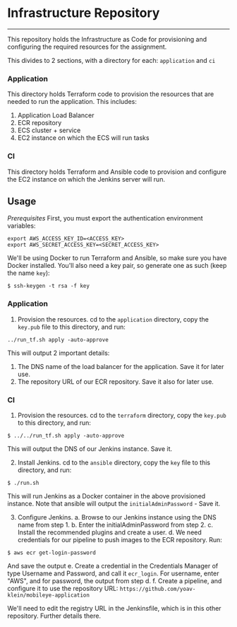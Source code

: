 
# Infrastructure Repository
---

This repository holds the Infrastructure as Code for provisioning and configuring
the required resources for the assignment.

This divides to 2 sections, with a directory for each: `application` and `ci`

### Application

This directory holds Terraform code to provision the resources that are needed
to run the application. This includes:
1. Application Load Balancer
2. ECR repository
3. ECS cluster + service
4. EC2 instance on which the ECS will run tasks

### CI
This directory holds Terraform and Ansible code to provision and configure the EC2
instance on which the Jenkins server will run.

## Usage

_Prerequisites_
First, you must export the authentication environment variables:
```
export AWS_ACCESS_KEY_ID=<ACCESS_KEY>
export AWS_SECRET_ACCESS_KEY=<SECRET_ACCESS_KEY>
```

We'll be using Docker to run Terraform and Ansible, so make sure you have Docker installed.
You'll also need a key pair, so generate one as such (keep the name `key`):
```
$ ssh-keygen -t rsa -f key
```


### Application

1. Provision the resources. cd to the `application` directory, copy the `key.pub` file to this directory, and run:
```
../run_tf.sh apply -auto-approve
```

This will output 2 important details:
1. The DNS name of the load balancer for the application. Save it for later use.
2. The repository URL of our ECR repository. Save it also for later use.

### CI


1. Provision the resources. cd to the `terraform` directory, copy the `key.pub` to this directory, and run:
```
$ ../../run_tf.sh apply -auto-approve
```

This will output the DNS of our Jenkins instance. Save it.

2. Install Jenkins. cd to the `ansible` directory, copy the `key` file to this directory, and run:
```
$ ./run.sh
```

This will run Jenkins as a Docker container in the above provisioned instance. Note that ansible
will output the `initialAdminPassword` - Save it.

3. Configure Jenkins. 
a. Browse to our Jenkins instance using the DNS name from step 1. 
b. Enter the initialAdminPassword from step 2. 
c. Install the recommended plugins and create a user.
d. We need credentials for our pipeline to push images to the ECR repository. Run:
```
$ aws ecr get-login-password
```
And save the output
e. Create a credential in the Credentials Manager of type Username and Password, and call it `ecr_login`.
For username, enter "AWS", and for password, the output from step d.
f. Create a pipeline, and configure it to use the repository URL: `https://github.com/yoav-klein/mobileye-application`

We'll need to edit the registry URL in the Jenkinsfile, which is in this other repository. Further details
there.




